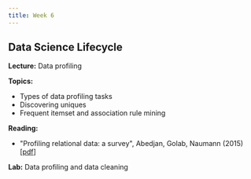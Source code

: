 ```yaml
---
title: Week 6
---
```


## Data Science Lifecycle

**Lecture:** Data profiling 

**Topics:** 
*   Types of data profiling tasks
*   Discovering uniques
*   Frequent itemset and association rule mining

**Reading:**

*   "Profiling relational data: a survey", Abedjan, Golab, Naumann (2015) [[pdf](https://dataresponsibly.github.io/courses/documents/Abedjan_2015.pdf)]  

**Lab:** Data profiling and data cleaning
